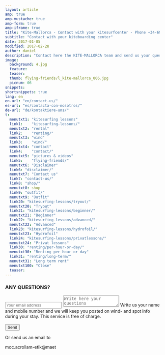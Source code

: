 ```yaml
---
layout: article
amp: true
amp-mustache: true
amp-form: true
amp-iframe: true
title: "Kite-Mallorca - Contact with your kitesurfcenter - Phone +34-696-264729"
subtitle: "Contact with your kiteboarding center"
date: 2017-01-05
modified: 2017-02-28
author: daniel
description: "Contact here the KITE-MALLORCA team and send us your questions!"
image:
  background: 4.jpg
  feature:
  teaser:
  thumb: flying-friends/l_kite-mallorca_006.jpg
  picnum: 06
snippets:
shortsnippets: true
lang: en
en-url: "en/contact-us/"
es-url: "es/contacta-con-nosotros/"
de-url: "de/kontaktiere-uns/"
t:
  menutxt1: "kitesurfing lessons"
  link1:    "kitesurfing-lessons/"
  menutxt2: "rental"
  link2:    "renting/"
  menutxt3: "wind"
  link3:    "wind/"
  menutxt4: "contact"
  link4:    "contact/"
  menutxt5: "pictures & videos"
  link5:    "flying-friends/"
  menutxt6: "Disclaimer"
  link6: "disclaimer/"
  menutxt7: "Contact us"
  link7: "contact-us/"
  link8: "shop/"
  menutxt8: shop
  link9: "outfit/"
  menutxt9: "Outfit"
  link20: "kitesurfing-lessons/tryout/"
  menutxt20: "Tryout"
  link21: "kitesurfing-lessons/beginner/"
  menutxt21: "Beginner"
  link22: "kitesurfing-lessons/advanced/"
  menutxt22: "Advanced"
  link23: "kitesurfing-lessons/hydrofoil/"
  menutxt23: "Hydrofoil"
  link24: "kitesurfing-lessons/privatlessons/"
  menutxt24: "Privat lessons"
  link30: "renting/per-hour-or-day/"
  menutxt30: "Renting per hour or day"
  link31: "renting/long-term/"
  menutxt31: "Long term rent"
  menutxt100: "Close"
  teaser:
---
```


### ANY QUESTIONS?

<form method="POST" action-xhr="https://formspree.io/team@kite-mallorca.com" target="_blank">
  <input type="email" name="_replyto" placeholder="Your email address" required>
  <input type="hidden" name="_subject" value="Information regarding kitesurfing lessons and/or rental">
  <textarea name="body" placeholder="Write here your questions"></textarea>
  <span>Write us your name and mobile number and we will keep you posted on wind- and spot info during your stay. This service is free of charge.</span><br><br>
  <input type="hidden" name="_next" value="{{ site.url }}/amp/en/thanks">
  <input type="submit" value="Send">
    <div submit-success>
      <template type="amp-mustache">
        Many thanks for your inquiry. We will process it in the next few hours and will get back to you.
      </template>
    </div>
    <div submit-error>
      <template type="amp-mustache">
        Many thanks for your inquiry. We will process it in the next few hours and will get back to you.
      </template>
    </div>

</form>
<span>
  Or send us an email to
  <p class="backforward">moc.acrollam-etik@maet</p>
</span>